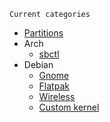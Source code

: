 `Current categories`

- [Partitions](content/partitions/main.md)
- Arch
   - [sbctl](content/arch/sbctl-arch.md)
- Debian
   - [Gnome](content/debian/guidances/gnome.md)
   - [Flatpak](content/debian/guidances/flatpak.md)
   - [Wireless](content/debian/guidances/wireless.md)
   - [Custom kernel](content/debian/guidances/custom_kernel.md)
